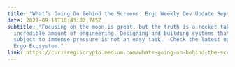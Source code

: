 ```yaml
---
title: "What’s Going On Behind the Screens: Ergo Weekly Dev Update September 8th"
date: 2021-09-11T10:43:02.745Z
subtitle: "Focusing on the moon is great, but the truth is a rocket takes an
  incredible amount of engineering. Designing and building systems that are
  subject to immense pressure is not an easy task.  Check the latest updates on
  Ergo Ecosystem:"
link: https://curiaregiscrypto.medium.com/whats-going-on-behind-the-screens-ergo-weekly-dev-update-september-8th-970e29b4fcc4
---
```

